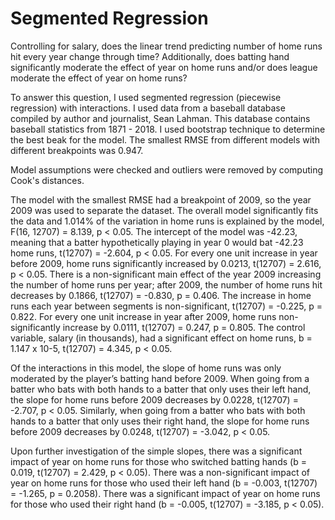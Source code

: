 # Segmented Regression
Controlling for salary, does the linear trend predicting number of home runs hit every year change through time? Additionally, does batting hand significantly moderate the effect of year on home runs and/or does league moderate the effect of year on home runs?

To answer this question, I used segmented regression (piecewise regression) with interactions. I used data from a baseball database compiled by author and journalist, Sean Lahman. This database contains baseball statistics from 1871 - 2018. I used bootstrap technique to determine the best beak for the model. The smallest RMSE from different models with different breakpoints was 0.947. 

Model assumptions were checked and outliers were removed by computing Cook's distances. 

The model with the smallest RMSE had a breakpoint of 2009, so the year 2009 was used to separate the dataset. The overall model significantly fits the data and 1.014% of the variation in home runs is explained by the model, F(16, 12707) = 8.139, p < 0.05. The intercept of the model was -42.23, meaning that a batter hypothetically playing in year 0 would bat -42.23 home runs, t(12707) = -2.604, p < 0.05. For every one unit increase in year before 2009, home runs significantly increased by 0.0213, t(12707) = 2.616, p < 0.05. There is a non-significant main effect of the year 2009 increasing the number of home runs per year; after 2009, the number of home runs hit decreases by 0.1866, t(12707) = -0.830, p = 0.406. The increase in home runs each year between segments is non-significant, t(12707) = -0.225, p = 0.822. For every one unit increase in year after 2009, home runs non-significantly increase by 0.0111, t(12707) = 0.247, p = 0.805. The control variable, salary (in thousands), had a significant effect on home runs, b = 1.147 x 10-5, t(12707) = 4.345, p < 0.05.

Of the interactions in this model, the slope of home runs was only moderated by the player’s batting hand before 2009. When going from a batter who bats with both hands to a batter that only uses their left hand, the slope for home runs before 2009 decreases by 0.0228, t(12707) = -2.707, p < 0.05. Similarly, when going from a batter who bats with both hands to a batter that only uses their right hand, the slope for home runs before 2009 decreases by 0.0248, t(12707) = -3.042, p < 0.05. 

Upon further investigation of the simple slopes, there was a significant impact of year on home runs for those who switched batting hands (b = 0.019, t(12707) = 2.429, p < 0.05). There was a non-significant impact of year on home runs for those who used their left hand (b = -0.003, t(12707) = -1.265, p = 0.2058). There was a significant impact of year on home runs for those who used their right hand (b = -0.005, t(12707) = -3.185, p < 0.05).

